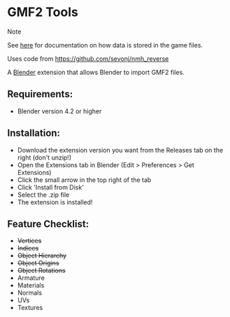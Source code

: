 # GMF2 Tools

> [!NOTE]  
> See [here](https://sevonj.github.io/ghm_docs/formats/) for documentation on how data is stored in the game files.

Uses code from https://github.com/sevonj/nmh_reverse

A [Blender](https://www.blender.org) extension that allows Blender to import GMF2 files.

## Requirements:
- Blender version 4.2 or higher

## Installation:
- Download the extension version you want from the Releases tab on the right (don't unzip!)
- Open the Extensions tab in Blender (Edit > Preferences > Get Extensions)
- Click the small arrow in the top right of the tab
- Click 'Install from Disk'
- Select the .zip file
- The extension is installed!

## Feature Checklist:
- ~~Vertices~~
- ~~Indices~~
- ~~Object Hierarchy~~
- ~~Object Origins~~
- ~~Object Rotations~~
- Armature
- Materials
- Normals
- UVs
- Textures
